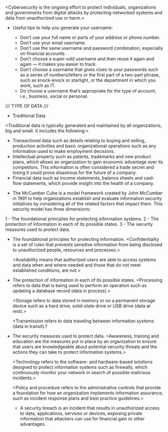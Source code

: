 <Cybersecurity is the ongoing effort to protect individuals, organizations and governments from digital attacks by protecting networked systems and data from unauthorized use or harm.>

* Useful tips to help you generate your username:

    - Don’t use your full name or parts of your address or phone number.
    - Don’t use your email username.
    - Don’t use the same username and password combination, especially on financial accounts.
    - Don’t choose a super-odd username and then reuse it again and again — it makes you easier to track.
    - Don’t choose a username that gives clues to your passwords such as a series of numbers/letters or the first part of a two-part phrase, such as knock-knock or starlight, or the department in which you work, such as IT.
    - Do choose a username that’s appropriate for the type of account, i.e., business, social or personal.

/// TYPE OF DATA ///

* Traditional Data

<Traditional data is typically generated and maintained by all organizations, big and small. It includes the following:>

  - Transactional data such as details relating to buying and selling, production activities and basic organizational operations such as any information used to make employment decisions.
  - Intellectual property such as patents, trademarks and new product plans, which allows an organization to gain economic advantage over its competitors. This information is often considered a trade secret and losing it could prove disastrous for the future of a company.
  - Financial data such as income statements, balance sheets and cash flow statements, which provide insight into the health of a company.


  * The McCumber Cube is a model framework created by John McCumber in 1991 to help organizations establish and evaluate information security initiatives by considering all of the related factors that impact them. This security model has three dimensions:

  1 - The foundational principles for protecting information systems.
  2 - The protection of information in each of its possible states.
  3 - The security measures used to protect data.

- The foundational principles for protecting information.
   <Confidentiality is a set of rules that prevents sensitive information from being disclosed to unauthorized people, resources and processes.>

   <Integrity ensures that system information or processes are protected from intentional or accidental modification. >

   <Availability means that authorized users are able to access systems and data when and where needed and those that do not meet established conditions, are not.>

- The protection of information in each of its possible states.
    <Processing refers to data that is being used to perform an operation such as updating a database record (data in process).>

    <Storage refers to data stored in memory or on a permanent storage device such as a hard drive, solid-state drive or USB drive (data at rest).>

    <Transmission refers to data traveling between information systems (data in transit).?

- The security measures used to protect data.
    <Awareness, training and education are the measures put in place by an organization to ensure that users are knowledgeable about potential security threats and the actions they can take to protect information systems.>

    <Technology refers to the software- and hardware-based solutions designed to protect information systems such as firewalls, which continuously monitor your network in search of possible malicious incidents.>

    <Policy and procedure refers to the administrative controls that provide a foundation for how an organization implements information assurance, such as incident response plans and best practice guidelines.>

    * A security breach is an incident that results in unauthorized access to data, applications, services or devices, exposing private information that attackers can use for financial gain or other advantages.